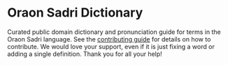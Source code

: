 
# Oraon Sadri Dictionary

Curated public domain dictionary and pronunciation guide for terms in the Oraon Sadri language. See the [contributing guide](https://github.com/drumworkteam/term/blob/make/.github/contributing.md) for details on how to contribute. We would love your support, even if it is just fixing a word or adding a single definition. Thank you for all your help!